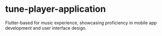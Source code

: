# tune-player-application
Flutter-based for music experience, showcasing proficiency in mobile app development and user interface design.
